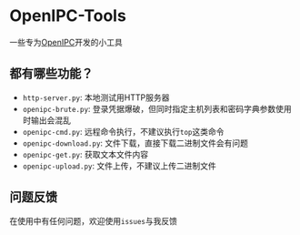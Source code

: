 # OpenIPC-Tools

一些专为[OpenIPC](https://openipc.org/)开发的小工具

## 都有哪些功能？

* `http-server.py`: 本地测试用HTTP服务器
* `openipc-brute.py`: 登录凭据爆破，但同时指定主机列表和密码字典参数使用时输出会混乱
* `openipc-cmd.py`: 远程命令执行，不建议执行`top`这类命令
* `openipc-download.py`: 文件下载，直接下载二进制文件会有问题
* `openipc-get.py`: 获取文本文件内容
* `openipc-upload.py`: 文件上传，不建议上传二进制文件

## 问题反馈

在使用中有任何问题，欢迎使用`issues`与我反馈

